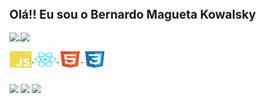## Olá!! Eu sou o Bernardo Magueta Kowalsky
 <div>
  <a href="https://github.com/BeKowalsky">
  <img align="center" height="168em" src="https://github-readme-stats.vercel.app/api?username=BeKowalsky&show_icons=true&theme=merko&include_all_commits=true&count_private=true"/>
  <img align="center" height="168em" src="https://github-readme-stats.vercel.app/api/top-langs/?username=BeKowalsky&layout=compact&langs_count=16&theme=merko"/>
</div>
<div style="display: inline_block"><br>
  <img align="center" alt="Bernardo-Js" height="30" width="40" src="https://raw.githubusercontent.com/devicons/devicon/master/icons/javascript/javascript-plain.svg">
  <img align="center" alt="Bernardo-React" height="30" width="40" src="https://raw.githubusercontent.com/devicons/devicon/master/icons/react/react-original.svg">
  <img align="center" alt="Bernardo-HTML" height="30" width="40" src="https://raw.githubusercontent.com/devicons/devicon/master/icons/html5/html5-original.svg">
  <img align="center" alt="Bernardo-CSS" height="30" width="40" src="https://raw.githubusercontent.com/devicons/devicon/master/icons/css3/css3-original.svg">
 </div>
 
 ##
 
 <div> 
  <a href="https://instagram.com/bernardokowalsky_" target="_blank"><img src="https://img.shields.io/badge/-Instagram-%23E4405F?style=for-the-badge&logo=instagram&logoColor=white"></a>
  <a href = "mailto: kwybernardo@gmail.com"><img src="https://img.shields.io/badge/-Gmail-%23333?style=for-the-badge&logo=gmail&logoColor=white" target="_blank"></a>
  <a href="https://www.linkedin.com/in/bekowa/" target="_blank"><img src="https://img.shields.io/badge/-LinkedIn-%230077B5?style=for-the-badge&logo=linkedin&logoColor=white"></a> 
 
</div>
